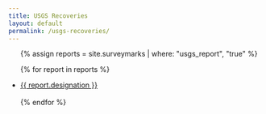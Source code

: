 ```yaml
---
title: USGS Recoveries
layout: default
permalink: /usgs-recoveries/
---
```


<ul>
  {% assign reports = site.surveymarks | where: "usgs_report", "true" %}
 
  {% for report in reports %}
      <li><a href="{{ report.url }}">{{ report.designation }}</a></li>    
  {% endfor %}
</ul>